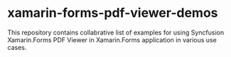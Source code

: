 # xamarin-forms-pdf-viewer-demos
This repository contains collabrative list of examples for using Syncfusion Xamarin.Forms PDF Viewer in Xamarin.Forms application in various use cases.
